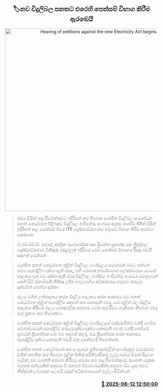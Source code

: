 <p align='center'><b><h2 align='center' title='Hearing of petitions against the new Electricity Act begins'>🏷නව විදුලිබල පනතට එරෙහි පෙත්සම් විභාග කිරීම ඇරඹෙයි</h2></b></p>
<p align='center'><img src='https://helakuru.sgp1.cdn.digitaloceanspaces.com/esana/images/lib/court-2.jpg' width='600' alt='Hearing of petitions against the new Electricity Act begins'></p>

> රජය විසින් පාර්ලිමේන්තුවට ඉදිරිපත් කර තිබෙන යෝජිත විදුලිබල සංශෝධන පනත් කෙටුම්පත පිළිබඳව විදුලිබල ඉංජිනේරු සංගමය ඇතුළු පාර්ශ්ව 07ක් විසින් ඉදිරිපත් කළ පෙත්සම් ඊයේ (11) ශ්‍රේෂ්ඨාධිකරණය හමුවේ විභාග කිරීම ආරම්භ කෙරුණා.

> ඒ.එච්.එම්.ඩී. නවාස්, අර්ජුන ඔබේසේකර සහ ප්‍රියන්ත ප්‍රනාන්දු යන ත්‍රිපුද්ගල ශ්‍රේෂ්ඨාධිකරණ විනිසුරු මඬුල්ලක් ඉදිරියේ මෙම පෙත්සම් විභාගය සිදුවූ බවයි සඳහන් වෙන්නේ.

> යෝජිත පනත් කෙටුම්පත තුළින් විදුලිබල මණ්ඩලය සමාගමක් බවට පත්වන බවට පැහැදිලිව දක්වා ඇති බවද, එහි කොටස් භාණ්ඩාගාර ලේකම්වරයා යටතේ පාලනය වන බව දක්වා ඇති බවද විදුලිබල මණ්ඩල ඉංජිනේරු සංගමය වෙනුවෙන් පෙනී සිටි ජනාධිපති නීතීඥ උදිත ඉගලහේවා අධිකරණය හමුවේ කරුණු දක්වමින් පෙන්වා දුන්නා.

> ජලය මගින් උත්පාදනය කරන විදුලිය පාලනය කරන ආකාරය එම පනත් කෙටුම්පත තුළින් පැහැදිලිව සඳහන් කර නොමැති බවද, මේ තුළින් ජල විදුලිය පාලනය කිරීමේ බලය පෞද්ගලික සමාගම් වෙත පැවරීමට හැකියාව තිබෙන බවද ඔහු ප්‍රකාශ කර තිබෙනවා.

> යෝජිත පනත් කෙටුම්පත තුළින් විදුලිබල මණ්ඩලයේ සේවකයින්ට වන්දි ගෙවීම සම්බන්ධයෙන් පැහැදිලිව කරුණු දක්වා දක්වා නොමැති බවත්, වන්දි ගෙවීමේ ක්‍රමයක් ක්‍රියාත්මක වන බව සඳහන් කලද, එය ක්‍රියාත්මක කරන ආකාරය පැහැදිලිව දක්වා නොමැති බවයි ඔහු පෙන්වා දී තිබෙන්නේ.

> යෝජිත පනත් කෙටුම්පතේ අඩංගු ඇතැම් ප්‍රතිපාදනවලින් ආණ්ඩුක්‍රම ව්‍යවස්ථාව මගින් සහතික කර තිබෙන මූලික මිනිස් අයිතිවාසිකම් උල්ලංඝනය වීමක් සිදුවන බැවින්, එම වගන්ති සම්මත කිරීමට අවශ්‍ය නම් පාර්ලිමේන්තුවේ තුනෙන් දෙකක බහුතර ඡන්දයකින් අනුමත වී ජනමත විචාරණයකින්ද අනුමත විය යුතු බවට තීන්දුවක් ලබාදෙන ලෙසයි ඔවුන් අධිකරණයෙන් ඉල්ලා සිටින්නේ.



<h3 align='right'><a href='https://www.helakuru.lk/esana/p/110920/'>📅 2025-06-12 12:50:00</a></h3>
